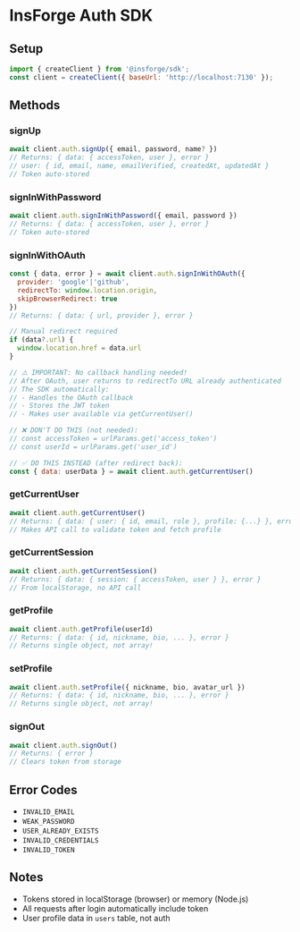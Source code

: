 # InsForge Auth SDK

## Setup
```javascript
import { createClient } from '@insforge/sdk';
const client = createClient({ baseUrl: 'http://localhost:7130' });
```

## Methods

### signUp
```javascript
await client.auth.signUp({ email, password, name? })
// Returns: { data: { accessToken, user }, error }
// user: { id, email, name, emailVerified, createdAt, updatedAt }
// Token auto-stored
```

### signInWithPassword
```javascript
await client.auth.signInWithPassword({ email, password })
// Returns: { data: { accessToken, user }, error }
// Token auto-stored
```

### signInWithOAuth
```javascript
const { data, error } = await client.auth.signInWithOAuth({ 
  provider: 'google'|'github', 
  redirectTo: window.location.origin,
  skipBrowserRedirect: true
})
// Returns: { data: { url, provider }, error }

// Manual redirect required
if (data?.url) {
  window.location.href = data.url
}

// ⚠️ IMPORTANT: No callback handling needed!
// After OAuth, user returns to redirectTo URL already authenticated
// The SDK automatically:
// - Handles the OAuth callback
// - Stores the JWT token
// - Makes user available via getCurrentUser()

// ❌ DON'T DO THIS (not needed):
// const accessToken = urlParams.get('access_token')
// const userId = urlParams.get('user_id')

// ✅ DO THIS INSTEAD (after redirect back):
const { data: userData } = await client.auth.getCurrentUser()
```

### getCurrentUser
```javascript
await client.auth.getCurrentUser()
// Returns: { data: { user: { id, email, role }, profile: {...} }, error }
// Makes API call to validate token and fetch profile
```

### getCurrentSession
```javascript
await client.auth.getCurrentSession()
// Returns: { data: { session: { accessToken, user } }, error }
// From localStorage, no API call
```

### getProfile
```javascript
await client.auth.getProfile(userId)
// Returns: { data: { id, nickname, bio, ... }, error }
// Returns single object, not array!
```

### setProfile
```javascript
await client.auth.setProfile({ nickname, bio, avatar_url })
// Returns: { data: { id, nickname, bio, ... }, error }
// Returns single object, not array!
```

### signOut
```javascript
await client.auth.signOut()
// Returns: { error }
// Clears token from storage
```

## Error Codes
- `INVALID_EMAIL`
- `WEAK_PASSWORD` 
- `USER_ALREADY_EXISTS`
- `INVALID_CREDENTIALS`
- `INVALID_TOKEN`

## Notes
- Tokens stored in localStorage (browser) or memory (Node.js)
- All requests after login automatically include token
- User profile data in `users` table, not auth